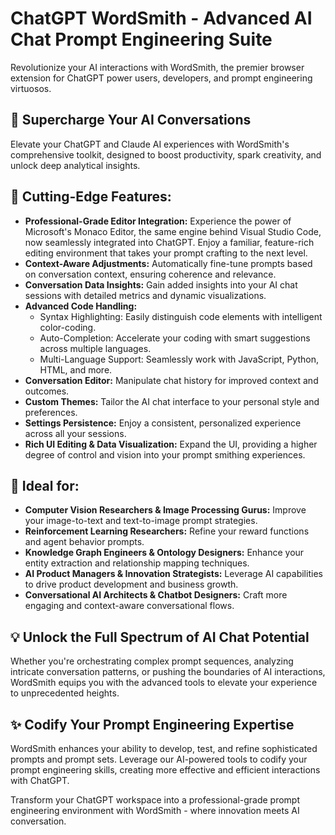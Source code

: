 # ChatGPT WordSmith - Advanced AI Chat Prompt Engineering Suite

Revolutionize your AI interactions with WordSmith, the premier browser extension
for ChatGPT power users, developers, and prompt engineering virtuosos.

## 🚀 Supercharge Your AI Conversations

Elevate your ChatGPT and Claude AI experiences with WordSmith's comprehensive
toolkit, designed to boost productivity, spark creativity, and unlock deep
analytical insights.

## 🔧 Cutting-Edge Features:

- **Professional-Grade Editor Integration:** Experience the power of Microsoft's
  Monaco Editor, the same engine behind Visual Studio Code, now seamlessly
  integrated into ChatGPT. Enjoy a familiar, feature-rich editing environment
  that takes your prompt crafting to the next level.
- **Context-Aware Adjustments:** Automatically fine-tune prompts based on
  conversation context, ensuring coherence and relevance.
- **Conversation Data Insights:** Gain added insights into your AI chat sessions
  with detailed metrics and dynamic visualizations.
- **Advanced Code Handling:**
  - Syntax Highlighting: Easily distinguish code elements with intelligent
    color-coding.
  - Auto-Completion: Accelerate your coding with smart suggestions across
    multiple languages.
  - Multi-Language Support: Seamlessly work with JavaScript, Python, HTML, and
    more.
- **Conversation Editor:** Manipulate chat history for improved context and
  outcomes.
- **Custom Themes:** Tailor the AI chat interface to your personal style and
  preferences.
- **Settings Persistence:** Enjoy a consistent, personalized experience across
  all your sessions.
- **Rich UI Editing & Data Visualization:** Expand the UI, providing a higher
  degree of control and vision into your prompt smithing experiences.

## 🎯 Ideal for:

- **Computer Vision Researchers & Image Processing Gurus:** Improve your
  image-to-text and text-to-image prompt strategies.
- **Reinforcement Learning Researchers:** Refine your reward functions and agent
  behavior prompts.
- **Knowledge Graph Engineers & Ontology Designers:** Enhance your entity
  extraction and relationship mapping techniques.
- **AI Product Managers & Innovation Strategists:** Leverage AI capabilities to
  drive product development and business growth.
- **Conversational AI Architects & Chatbot Designers:** Craft more engaging and
  context-aware conversational flows.

## 💡 Unlock the Full Spectrum of AI Chat Potential

Whether you're orchestrating complex prompt sequences, analyzing intricate
conversation patterns, or pushing the boundaries of AI interactions, WordSmith
equips you with the advanced tools to elevate your experience to unprecedented
heights.

## ✨ Codify Your Prompt Engineering Expertise

WordSmith enhances your ability to develop, test, and refine sophisticated
prompts and prompt sets. Leverage our AI-powered tools to codify your prompt
engineering skills, creating more effective and efficient interactions with
ChatGPT.

Transform your ChatGPT workspace into a professional-grade prompt engineering
environment with WordSmith - where innovation meets AI conversation.
